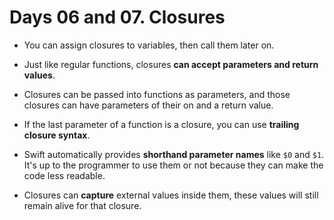
# Days 06 and 07. Closures

- You can assign closures to variables, then call them later on.

- Just like regular functions, closures **can accept parameters and return values**.

- Closures can be passed into functions as parameters, and those closures can have parameters of their on and a return value.

- If the last parameter of a function is a closure, you can use **trailing closure syntax**.

- Swift automatically provides **shorthand parameter names** like `$0` and `$1`. It's up to the programmer to use them or not because they can make the code less readable.

- Closures can **capture** external values inside them, these values will still remain alive for that closure.